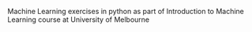 Machine Learning exercises in python as part of Introduction to Machine Learning course at University of Melbourne 
